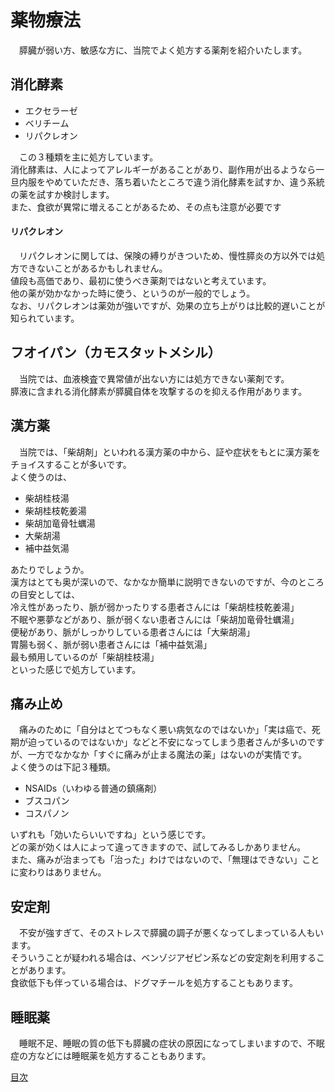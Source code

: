 ﻿# 薬物療法

　膵臓が弱い方、敏感な方に、当院でよく処方する薬剤を紹介いたします。

## 消化酵素

- エクセラーゼ
- ベリチーム
- リパクレオン

　この３種類を主に処方しています。  
消化酵素は、人によってアレルギーがあることがあり、副作用が出るようなら一旦内服をやめていただき、落ち着いたところで違う消化酵素を試すか、違う系統の薬を試すか検討します。  
また、食欲が異常に増えることがあるため、その点も注意が必要です  

#### リパクレオン

　リパクレオンに関しては、保険の縛りがきついため、慢性膵炎の方以外では処方できないことがあるかもしれません。  
値段も高価であり、最初に使うべき薬剤ではないと考えています。  
他の薬が効かなかった時に使う、というのが一般的でしょう。  
なお、リパクレオンは薬効が強いですが、効果の立ち上がりは比較的遅いことが知られています。  

## フオイパン（カモスタットメシル）

　当院では、血液検査で異常値が出ない方には処方できない薬剤です。  
膵液に含まれる消化酵素が膵臓自体を攻撃するのを抑える作用があります。  

## 漢方薬

　当院では、「柴胡剤」といわれる漢方薬の中から、証や症状をもとに漢方薬をチョイスすることが多いです。  
よく使うのは、

- 柴胡桂枝湯
- 柴胡桂枝乾姜湯
- 柴胡加竜骨牡蠣湯
- 大柴胡湯
- 補中益気湯

あたりでしょうか。  
漢方はとても奥が深いので、なかなか簡単に説明できないのですが、今のところの目安としては、  
冷え性があったり、脈が弱かったりする患者さんには「柴胡桂枝乾姜湯」  
不眠や悪夢などがあり、脈が弱くない患者さんには「柴胡加竜骨牡蠣湯」  
便秘があり、脈がしっかりしている患者さんには「大柴胡湯」  
胃腸も弱く、脈が弱い患者さんには「補中益気湯」  
最も頻用しているのが「柴胡桂枝湯」  
といった感じで処方しています。  

## 痛み止め

　痛みのために「自分はとてつもなく悪い病気なのではないか」「実は癌で、死期が迫っているのではないか」などと不安になってしまう患者さんが多いのですが、一方でなかなか「すぐに痛みが止まる魔法の薬」はないのが実情です。  
よく使うのは下記３種類。  

- NSAIDs（いわゆる普通の鎮痛剤）
- ブスコパン
- コスパノン

いずれも「効いたらいいですね」という感じです。  
どの薬が効くは人によって違ってきますので、試してみるしかありません。  
また、痛みが治まっても「治った」わけではないので、「無理はできない」ことに変わりはありません。  

## 安定剤

　不安が強すぎて、そのストレスで膵臓の調子が悪くなってしまっている人もいます。  
そういうことが疑われる場合は、ベンゾジアゼピン系などの安定剤を利用することがあります。  
食欲低下も伴っている場合は、ドグマチールを処方することもあります。  

## 睡眠薬

　睡眠不足、睡眠の質の低下も膵臓の症状の原因になってしまいますので、不眠症の方などには睡眠薬を処方することもあります。  


[目次](README.md)

